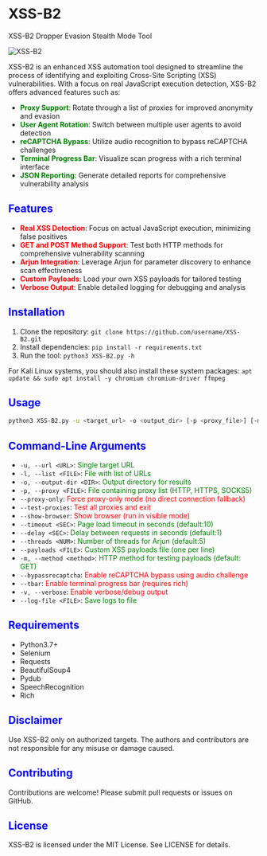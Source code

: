 # XSS-B2 
XSS-B2 Dropper Evasion Stealth Mode Tool 

![XSS-B2](https://github.com/user-attachments/assets/724f6625-aa84-4fed-9f73-5ccd99ccd4b0)

XSS-B2 is an enhanced XSS automation tool designed to streamline the process of identifying and exploiting Cross-Site Scripting (XSS) vulnerabilities. With a focus on real JavaScript execution detection, XSS-B2 offers advanced features such as:

* **<font color="green">Proxy Support</font>**: Rotate through a list of proxies for improved anonymity and evasion
* **<font color="green">User Agent Rotation</font>**: Switch between multiple user agents to avoid detection
* **<font color="green">reCAPTCHA Bypass</font>**: Utilize audio recognition to bypass reCAPTCHA challenges
* **<font color="green">Terminal Progress Bar</font>**: Visualize scan progress with a rich terminal interface
* **<font color="green">JSON Reporting</font>**: Generate detailed reports for comprehensive vulnerability analysis

## <font color="blue">Features</font>

* **<font color="red">Real XSS Detection</font>**: Focus on actual JavaScript execution, minimizing false positives
* **<font color="red">GET and POST Method Support</font>**: Test both HTTP methods for comprehensive vulnerability scanning
* **<font color="red">Arjun Integration</font>**: Leverage Arjun for parameter discovery to enhance scan effectiveness
* **<font color="red">Custom Payloads</font>**: Load your own XSS payloads for tailored testing
* **<font color="red">Verbose Output</font>**: Enable detailed logging for debugging and analysis

## <font color="blue">Installation</font>

1. Clone the repository: `git clone https://github.com/username/XSS-B2.git`
2. Install dependencies: `pip install -r requirements.txt`
3. Run the tool: `python3 XSS-B2.py -h`

For Kali Linux systems, you should also install these system packages:
`apt update && sudo apt install -y chromium chromium-driver ffmpeg`

## <font color="blue">Usage</font>

```bash
python3 XSS-B2.py -u <target_url> -o <output_dir> [-p <proxy_file>] [-m <method>] [--bypassrecaptcha]
```

## <font color="blue">Command-Line Arguments</font>

* `-u, --url <URL>`: <font color="green">Single target URL</font>
* `-l, --list <FILE>`: <font color="green">File with list of URLs</font>
* `-o, --output-dir <DIR>`: <font color="green">Output directory for results</font>
* `-p, --proxy <FILE>`: <font color="green">File containing proxy list (HTTP, HTTPS, SOCKS5)</font>
* `--proxy-only`: <font color="red">Force proxy-only mode (no direct connection fallback)</font>
* `--test-proxies`: <font color="red">Test all proxies and exit</font>
* `--show-browser`: <font color="red">Show browser (run in visible mode)</font>
* `--timeout <SEC>`: <font color="green">Page load timeout in seconds (default:10)</font>
* `--delay <SEC>`: <font color="green">Delay between requests in seconds (default:1)</font>
* `--threads <NUM>`: <font color="green">Number of threads for Arjun (default:5)</font>
* `--payloads <FILE>`: <font color="green">Custom XSS payloads file (one per line)</font>
* `-m, --method <method>`: <font color="green">HTTP method for testing payloads (default: GET)</font>
* `--bypassrecaptcha`: <font color="red">Enable reCAPTCHA bypass using audio challenge</font>
* `--tbar`: <font color="red">Enable terminal progress bar (requires rich)</font>
* `-v, --verbose`: <font color="red">Enable verbose/debug output</font>
* `--log-file <FILE>`: <font color="green">Save logs to file</font>

## <font color="blue">Requirements</font>

* Python3.7+
* Selenium
* Requests
* BeautifulSoup4
* Pydub
* SpeechRecognition
* Rich

## <font color="blue">Disclaimer</font>

Use XSS-B2 only on authorized targets. The authors and contributors are not responsible for any misuse or damage caused.

## <font color="blue">Contributing</font>

Contributions are welcome! Please submit pull requests or issues on GitHub.

## <font color="blue">License</font>

XSS-B2 is licensed under the MIT License. See LICENSE for details.
